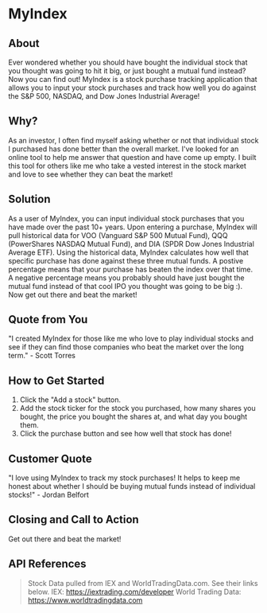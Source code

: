 # MyIndex #

## About ##
  Ever wondered whether you should have bought the individual stock that you thought was going to hit it big, or just bought a mutual fund instead? Now you can find out! MyIndex is a stock purchase tracking application that allows you to input your stock purchases and track how well you do against the S&P 500, NASDAQ, and Dow Jones Industrial Average!

## Why? ##
  As an investor, I often find myself asking whether or not that individual stock I purchased has done better than the overall market. I've looked for an online tool to help me answer that question and have come up empty. I built this tool for others like me who take a vested interest in the stock market and love to see whether they can beat the market!

## Solution ##
  As a user of MyIndex, you can input individual stock purchases that you have made over the past 10+ years. Upon entering a purchase, MyIndex will pull historical data for VOO (Vanguard S&P 500 Mutual Fund), QQQ (PowerShares NASDAQ Mutual Fund), and DIA (SPDR Dow Jones Industrial Average ETF). Using the historical data, MyIndex calculates how well that specific purchase has done against these three mutual funds. A postive percentage means that your purchase has beaten the index over that time. A negative percentage means you probably should have just bought the mutual fund instead of that cool IPO you thought was going to be big :). Now get out there and beat the market!

## Quote from You ##
  "I created MyIndex for those like me who love to play individual stocks and see if they can find those companies who beat the market over the long term." - Scott Torres

## How to Get Started ##
  1. Click the "Add a stock" button.
  2. Add the stock ticker for the stock you purchased, how many shares you bought, the price you bought the shares at, and what day you bought them.
  3. Click the purchase button and see how well that stock has done!

## Customer Quote ##
  "I love using MyIndex to track my stock purchases! It helps to keep me honest about whether I should be buying mutual funds instead of individual stocks!" - Jordan Belfort

## Closing and Call to Action ##
  Get out there and beat the market!

## API References ##
  > Stock Data pulled from IEX and WorldTradingData.com. See their links below.
  > IEX: https://iextrading.com/developer
  > World Trading Data: https://www.worldtradingdata.com